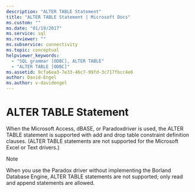 ```yaml
---
description: "ALTER TABLE Statement"
title: "ALTER TABLE Statement | Microsoft Docs"
ms.custom: ""
ms.date: "01/19/2017"
ms.service: sql
ms.reviewer: ""
ms.subservice: connectivity
ms.topic: conceptual
helpviewer_keywords: 
  - "SQL grammar [ODBC], ALTER TABLE"
  - "ALTER TABLE [ODBC]"
ms.assetid: 9cfa6ea3-7e33-46c7-99fd-3c717fbcc4e6
author: David-Engel
ms.author: v-davidengel
---
```

# ALTER TABLE Statement
When the Microsoft Access, dBASE, or Paradoxdriver is used, the ALTER TABLE statement is supported with add and drop table constraint definition clauses. (ALTER TABLE statements are not supported for the Microsoft Excel or Text drivers.)  
  
> [!NOTE]  
>  When you use the Paradox driver without implementing the Borland Database Engine, ALTER TABLE statements are not supported; only read and append statements are allowed.
